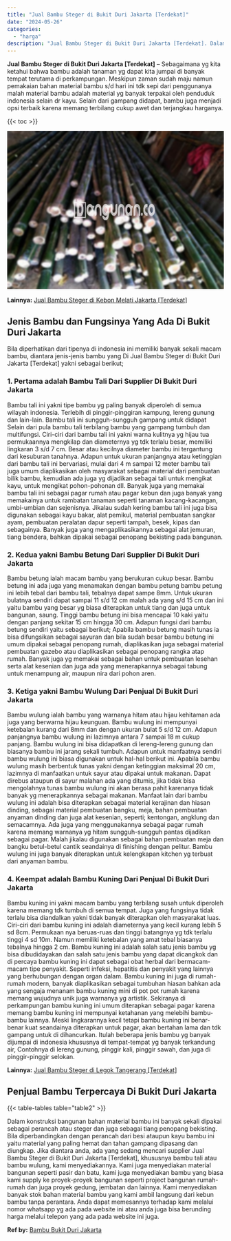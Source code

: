 ```yaml
---
title: "Jual Bambu Steger di Bukit Duri Jakarta [Terdekat]"
date: "2024-05-26"
categories: 
  - "harga"
description: "Jual Bambu Steger di Bukit Duri Jakarta [Terdekat]. Dalam konstruksi bangunan bahan material bambu ini banyak sekali dipakai sebagai perancah atau steger dan..."
---
```


**Jual Bambu Steger di Bukit Duri Jakarta \[Terdekat\]** – Sebagaimana yg kita ketahui bahwa bambu adalah tanaman yg dapat kita jumpai di banyak tempat terutama di perkampungan. Meskipun zaman sudah maju namun pemakaian bahan material bambu s/d hari ini tdk sepi dari penggunanya malah material bambu adalah material yg banyak terpakai oleh penduduk indonesia selain dr kayu. Selain dari gampang didapat, bambu juga menjadi opsi terbaik karena memang terbilang cukup awet dan terjangkau harganya.

{{< toc >}}

![Jual Bambu Steger di Bukit Duri Jakarta [Terdekat]](/images/jual-bambu-tali-21.png)

**Lainnya:** [Jual Bambu Steger di Kebon Melati Jakarta \[Terdekat\]](https://bambu.bangunan.co/jual-bambu-steger-di-kebon-melati-jakarta-terdekat/)

## Jenis Bambu dan Fungsinya Yang Ada Di Bukit Duri Jakarta

Bila diperhatikan dari tipenya di indonesia ini memiliki banyak sekali macam bambu, diantara jenis-jenis bambu yang Di Jual Bambu Steger di Bukit Duri Jakarta \[Terdekat\] yakni sebagai berikut;

### 1\. Pertama adalah Bambu Tali Dari Supplier Di Bukit Duri Jakarta

Bambu tali ini yakni tipe bambu yg paling banyak diperoleh di semua wilayah indonesia. Terlebih di pinggir-pinggiran kampung, lereng gunung dan lain-lain. Bambu tali ini sungguh-sungguh gampang untuk didapat Selain dari pula bambu tali terbilang bambu yang gampang tumbuh dan multifungsi. Ciri-ciri dari bambu tali ini yakni warna kulitnya yg hijau tua permukaannya mengkilap dan diameternya yg tdk terlalu besar, memiliki lingkaran 3 s/d 7 cm. Besar atau kecilnya diameter bambu ini tergantung dari kesuburan tanahnya. Adapun untuk ukuran panjangnya atau ketinggian dari bambu tali ini bervariasi, mulai dari 4 m sampai 12 meter bambu tali juga umum diaplikasikan oleh masyarakat sebagai material dari pembuatan bilik bambu, kemudian ada juga yg dijadikan sebagai tali untuk mengikat kayu, untuk mengikat pohon-pohonan dll. Banyak juga yang memakai bambu tali ini sebagai pagar rumah atau pagar kebun dan juga banyak yang memakainya untuk rambatan tanaman seperti tanaman kacang-kacangan, umbi-umbian dan sejenisnya. Jikalau sudah kering bambu tali ini juga bisa digunakan sebagai kayu bakar, alat pemikul, material pembuatan sangkar ayam, pembuatan peralatan dapur seperti tampah, besek, kipas dan sebagainya. Banyak juga yang mengaplikasikannya sebagai alat jemuran, tiang bendera, bahkan dipakai sebagai penopang bekisting pada bangunan.

### 2\. Kedua yakni Bambu Betung Dari Supplier Di Bukit Duri Jakarta

Bambu betung ialah macam bambu yang berukuran cukup besar. Bambu betung ini ada juga yang menamakan dengan bambu petung bambu petung ini lebih tebal dari bambu tali, tebalnya dapat sampe 8mm. Untuk ukuran bulatnya sendiri dapat sampai 11 s/d 12 cm malah ada yang s/d 15 cm dan ini yaitu bambu yang besar yg biasa diterapkan untuk tiang dan juga untuk bangunan, saung. Tinggi bambu betung ini bisa mencapai 10 kaki yaitu dengan panjang sekitar 15 cm hingga 30 cm. Adapun fungsi dari bambu betung sendiri yaitu sebagai berikut; Apabila bambu betung masih tunas ia bisa difungsikan sebagai sayuran dan bila sudah besar bambu betung ini umum dipakai sebagai penopang rumah, diaplikasikan juga sebagai material pembuatan gazebo atau diaplikasikan sebagai penopang rangka atap rumah. Banyak juga yg memakai sebagai bahan untuk pembuatan lesehan serta alat kesenian dan juga ada yang menerapkannya sebagai tabung untuk menampung air, maupun nira dari pohon aren.

### 3\. Ketiga yakni Bambu Wulung Dari Penjual Di Bukit Duri Jakarta

Bambu wulung ialah bambu yang warnanya hitam atau hijau kehitaman ada juga yang berwarna hijau keunguan. Bambu wulung ini mempunyai ketebalan kurang dari 8mm dan dengan ukuran bulat 5 s/d 12 cm. Adapun panjangnya bambu wulung ini lazimnya antara 7 sampai 18 m cukup panjang. Bambu wulung ini bisa didapatkan di lereng-lereng gunung dan biasanya bambu ini jarang sekali tumbuh. Adapun untuk manfaatnya sendiri bambu wulung ini biasa digunakan untuk hal-hal berikut ini. Apabila bambu wulung masih berbentuk tunas yakni dengan ketinggian maksimal 20 cm, lazimnya di manfaatkan untuk sayur atau dipakai untuk makanan. Dapat direbus ataupun di sayur malahan ada yang ditumis, jika tidak bisa mengolahnya tunas bambu wulung ini akan berasa pahit karenanya tidak banyak yg menerapkannya sebagai makanan. Manfaat lain dari bambu wulung ini adalah bisa diterapkan sebagai material kerajinan dan hiasan dinding, sebagai material pembuatan bangku, meja, bahan pembuatan anyaman dinding dan juga alat kesenian, seperti; kentongan, angklung dan semacamnya. Ada juga yang menggunakannya sebagai pagar rumah karena memang warnanya yg hitam sungguh-sungguh pantas dijadikan sebagai pagar. Malah jikalau digunakan sebagai bahan pembuatan meja dan bangku betul-betul cantik seandainya di finishing dengan pelitur. Bambu wulung ini juga banyak diterapkan untuk kelengkapan kitchen yg terbuat dari anyaman bambu.

### 4\. Keempat adalah Bambu Kuning Dari Penjual Di Bukit Duri Jakarta

Bambu kuning ini yakni macam bambu yang terbilang susah untuk diperoleh karena memang tdk tumbuh di semua tempat. Juga yang fungsinya tidak terlalu bisa diandalkan yakni tidak banyak diterapkan oleh masyarakat luas. Ciri-ciri dari bambu kuning ini adalah diameternya yang kecil kurang lebih 5 sd 8cm. Permukaan nya beruas-ruas dan tinggi batangnya yg tdk terlalu tinggi 4 sd 10m. Namun memiliki ketebalan yang amat tebal biasanya tebalnya hingga 2 cm. Bambu kuning ini adalah salah satu jenis bambu yg bisa dibudidayakan dan salah satu jenis bambu yang dapat dicangkok dan di percaya bambu kuning ini dapat sebagai obat herbal dari bermacam-macam tipe penyakit. Seperti infeksi, hepatitis dan penyakit yang lainnya yang berhubungan dengan organ dalam. Bambu kuning ini juga di rumah-rumah modern, banyak diaplikasikan sebagai tumbuhan hiasan bahkan ada yang sengaja menanam bambu kuning mini di pot pot rumah karena memang wujudnya unik juga warnanya yg artistik. Sekiranya di perkampungan bambu kuning ini umum diterapkan sebagai pagar karena memang bambu kuning ini mempunyai ketahanan yang melebihi bambu-bambu lainnya. Meski lingkarannya kecil tetapi bambu kuning ini benar-benar kuat seandainya diterapkan untuk pagar, akan bertahan lama dan tdk gampang untuk di dihancurkan. Itulah beberapa jenis bambu yg banyak dijumpai di indonesia khususnya di tempat-tempat yg banyak terkandung air, Contohnya di lereng gunung, pinggir kali, pinggir sawah, dan juga di pinggir-pinggir selokan.

**Lainnya:** [Jual Bambu Steger di Legok Tangerang \[Terdekat\]](https://bambu.bangunan.co/jual-bambu-steger-di-legok-tangerang-terdekat/)

## Penjual Bambu Terpercaya Di Bukit Duri Jakarta

{{< table-tables table="table2" >}}

Dalam konstruksi bangunan bahan material bambu ini banyak sekali dipakai sebagai perancah atau steger dan juga sebagai tiang penopang bekisting. Bila diperbandingkan dengan perancah dari besi ataupun kayu bambu ini yaitu material yang paling hemat dan tahan gampang dipasang dan diungkap. Jika diantara anda, ada yang sedang mencari supplier Jual Bambu Steger di Bukit Duri Jakarta \[Terdekat\], khususnya bambu tali atau bambu wulung, kami menyediakannya. Kami juga menyediakan material bangunan seperti pasir dan batu, kami juga menyediakan bambu yang biasa kami supply ke proyek-proyek bangunan seperti project bangunan rumah-rumah dan juga proyek gedung, jembatan dan lainnya. Kami menyediakan banyak stok bahan material bambu yang kami ambil langsung dari kebun bambu tanpa perantara. Anda dapat memesannya terhadap kami melalui nomor whatsapp yg ada pada website ini atau anda juga bisa berunding harga melalui telepon yang ada pada website ini juga.

**Ref by:** [Bambu Bukit Duri Jakarta](https://id.wikipedia.org/wiki/Bambu)
